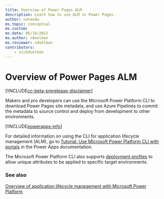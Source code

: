 ```yaml
---
title: Overview of Power Pages ALM
description: Learn how to use ALM in Power Pages.
author: nenandw
ms.topic: conceptual
ms.custom: 
ms.date: 06/10/2022
ms.author: ndoelman
ms.reviewer: ndoelman
contributors:
    - nickdoelman
---
```


# Overview of Power Pages ALM

[!INCLUDE[cc-beta-prerelease-disclaimer](../includes/cc-beta-prerelease-disclaimer.md)]

Makers and pro developers can use the Microsoft Power Platform CLI to download Power Pages site metadata, and use Azure Pipelines to commit the metadata to source control and deploy from development to other environments.

[!INCLUDE[powerapps-info](../includes/cc-powerapps-info.md)]

For detailed information on using the CLI for application lifecycle management (ALM), go to [Tutorial: Use Microsoft Power Platform CLI with portals](/power-apps/maker/portals/power-apps-cli-tutorial) in the Power Apps documentation.

The Microsoft Power Platform CLI also supports [deployment profiles](/power-apps/maker/portals/power-apps-cli-tutorial#upload-the-changes-using-deployment-profile) to allow unique attributes to be applied to specific target environments.

### See also

[Overview of application lifecycle management with Microsoft Power Platform](/power-platform/alm/overview-alm)